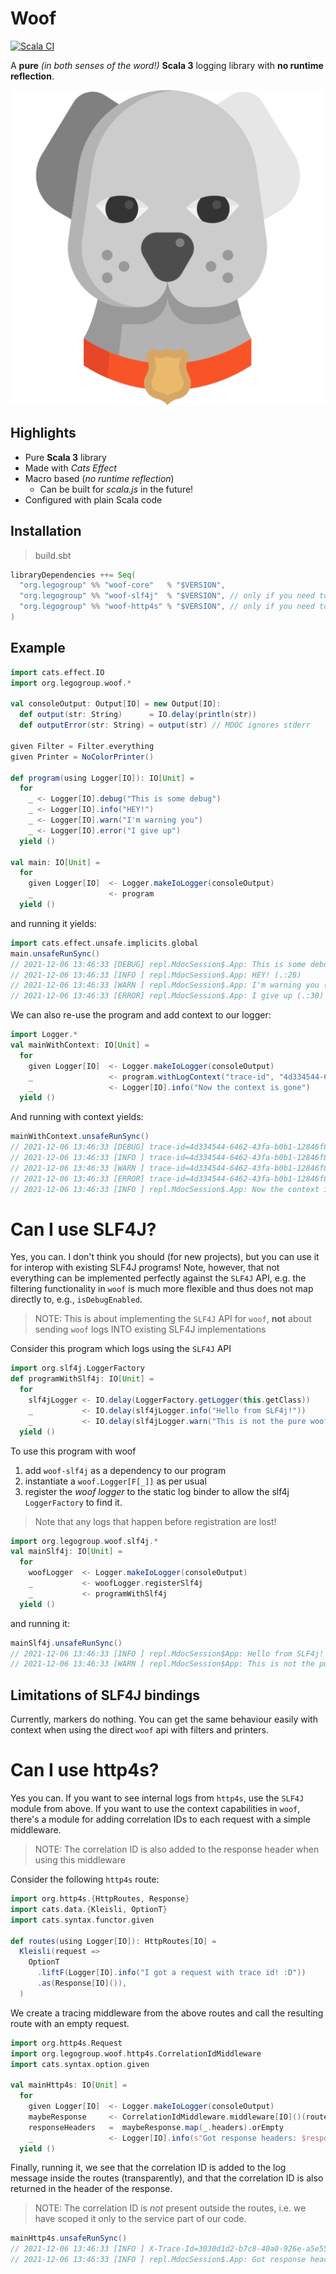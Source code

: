 # Woof

[![Scala CI](https://github.com/LEGO/woof/actions/workflows/scala.yml/badge.svg?branch=main)](https://github.com/LEGO/woof/actions/workflows/scala.yml)

A **pure** _(in both senses of the word!)_ **Scala 3** logging library with **no runtime reflection**.

![](dog-svgrepo-com.svg)

## Highlights

* Pure **Scala 3** library
* Made with _Cats Effect_
* Macro based (_no runtime reflection_)
  * Can be built for _scala.js_ in the future!
* Configured with plain Scala code

## Installation

> build.sbt

```scala
libraryDependencies ++= Seq(
  "org.legogroup" %% "woof-core"   % "$VERSION",
  "org.legogroup" %% "woof-slf4j"  % "$VERSION", // only if you need to use Woof via slf4j
  "org.legogroup" %% "woof-http4s" % "$VERSION", // only if you need to add correlation IDs in http4s 
)
```

## Example 

```scala
import cats.effect.IO
import org.legogroup.woof.*

val consoleOutput: Output[IO] = new Output[IO]:
  def output(str: String)      = IO.delay(println(str))
  def outputError(str: String) = output(str) // MDOC ignores stderr

given Filter = Filter.everything
given Printer = NoColorPrinter()

def program(using Logger[IO]): IO[Unit] = 
  for
    _ <- Logger[IO].debug("This is some debug")
    _ <- Logger[IO].info("HEY!")
    _ <- Logger[IO].warn("I'm warning you")
    _ <- Logger[IO].error("I give up")
  yield ()

val main: IO[Unit] = 
  for
    given Logger[IO]  <- Logger.makeIoLogger(consoleOutput)
    _                 <- program
  yield ()
```

and running it yields:

```scala
import cats.effect.unsafe.implicits.global
main.unsafeRunSync()
// 2021-12-06 13:46:33 [DEBUG] repl.MdocSession$.App: This is some debug (.:27)
// 2021-12-06 13:46:33 [INFO ] repl.MdocSession$.App: HEY! (.:28)
// 2021-12-06 13:46:33 [WARN ] repl.MdocSession$.App: I'm warning you (.:29)
// 2021-12-06 13:46:33 [ERROR] repl.MdocSession$.App: I give up (.:30)
```


We can also re-use the program and add context to our logger:

```scala
import Logger.*
val mainWithContext: IO[Unit] = 
  for
    given Logger[IO]  <- Logger.makeIoLogger(consoleOutput)
    _                 <- program.withLogContext("trace-id", "4d334544-6462-43fa-b0b1-12846f871573")
    _                 <- Logger[IO].info("Now the context is gone")
  yield ()
```

And running with context yields:

```scala
mainWithContext.unsafeRunSync()
// 2021-12-06 13:46:33 [DEBUG] trace-id=4d334544-6462-43fa-b0b1-12846f871573 repl.MdocSession$.App: This is some debug (.:27)
// 2021-12-06 13:46:33 [INFO ] trace-id=4d334544-6462-43fa-b0b1-12846f871573 repl.MdocSession$.App: HEY! (.:28)
// 2021-12-06 13:46:33 [WARN ] trace-id=4d334544-6462-43fa-b0b1-12846f871573 repl.MdocSession$.App: I'm warning you (.:29)
// 2021-12-06 13:46:33 [ERROR] trace-id=4d334544-6462-43fa-b0b1-12846f871573 repl.MdocSession$.App: I give up (.:30)
// 2021-12-06 13:46:33 [INFO ] repl.MdocSession$.App: Now the context is gone (.:61)
```

# Can I use SLF4J?

Yes, you can. I don't think you should (for new projects), but you can use it for interop with existing SLF4J programs! Note, however, that not everything can be implemented perfectly against the
`SLF4J` API, e.g. the filtering functionality in `woof` is much more flexible and thus does not map directly to, e.g., `isDebugEnabled`.

> NOTE: This is about implementing the `SLF4J` API for `woof`, **not** about sending `woof` logs INTO existing SLF4J implementations

Consider this program which logs using the `SLF4J` API

```scala
import org.slf4j.LoggerFactory
def programWithSlf4j: IO[Unit] = 
  for
    slf4jLogger <- IO.delay(LoggerFactory.getLogger(this.getClass))
    _           <- IO.delay(slf4jLogger.info("Hello from SLF4j!"))
    _           <- IO.delay(slf4jLogger.warn("This is not the pure woof."))
  yield ()
```

To use this program with woof

1. add `woof-slf4j` as a dependency to our program
1. instantiate a `woof.Logger[F[_]]` as per usual
1. register the _woof logger_ to the static log binder to allow the slf4j `LoggerFactory` to find it.

> Note that any logs that happen before registration are lost!

```scala
import org.legogroup.woof.slf4j.*
val mainSlf4j: IO[Unit] = 
  for
    woofLogger  <- Logger.makeIoLogger(consoleOutput)
    _           <- woofLogger.registerSlf4j
    _           <- programWithSlf4j
  yield ()
```

and running it:

```scala
mainSlf4j.unsafeRunSync()
// 2021-12-06 13:46:33 [INFO ] repl.MdocSession$App: Hello from SLF4j! (MdocSession$App.scala:81)
// 2021-12-06 13:46:33 [WARN ] repl.MdocSession$App: This is not the pure woof. (MdocSession$App.scala:82)
```
## Limitations of SLF4J bindings

Currently, markers do nothing. You can get the same behaviour easily with context when using the direct `woof` api with filters and printers.

# Can I use __http4s__?

Yes you can. If you want to see internal logs from `http4s`, use the `SLF4J` module from above. If you want to use the context capabilities in `woof`, there's a module for adding correlation IDs to each request with a simple middleware.

> NOTE: The correlation ID is also added to the response header when using this middleware

Consider the following `http4s` route:

```scala
import org.http4s.{HttpRoutes, Response}
import cats.data.{Kleisli, OptionT}
import cats.syntax.functor.given

def routes(using Logger[IO]): HttpRoutes[IO] =
  Kleisli(request =>
    OptionT
      .liftF(Logger[IO].info("I got a request with trace id! :D"))
      .as(Response[IO]()),
  )
```

We create a tracing middleware from the above routes and call the resulting
route with an empty request.

```scala
import org.http4s.Request
import org.legogroup.woof.http4s.CorrelationIdMiddleware
import cats.syntax.option.given

val mainHttp4s: IO[Unit] = 
  for
    given Logger[IO]  <- Logger.makeIoLogger(consoleOutput)
    maybeResponse     <- CorrelationIdMiddleware.middleware[IO]()(routes).run(Request[IO]()).value
    responseHeaders   =  maybeResponse.map(_.headers).orEmpty
    _                 <- Logger[IO].info(s"Got response headers: $responseHeaders")
  yield ()
```

Finally, running it, we see that the correlation ID is added to the log message inside the routes (transparently), and that 
the correlation ID is also returned in the header of the response.

> NOTE: The correlation ID is _not_ present outside the routes, i.e. we have scoped it only to the service part of our code.

```scala
mainHttp4s.unsafeRunSync()
// 2021-12-06 13:46:33 [INFO ] X-Trace-Id=3030d1d2-b7c8-40a0-926e-a5e55283d15a repl.MdocSession$.App: I got a request with trace id! :D (.:121)
// 2021-12-06 13:46:33 [INFO ] repl.MdocSession$.App: Got response headers: Headers(X-Trace-Id: 3030d1d2-b7c8-40a0-926e-a5e55283d15a) (.:142)
```